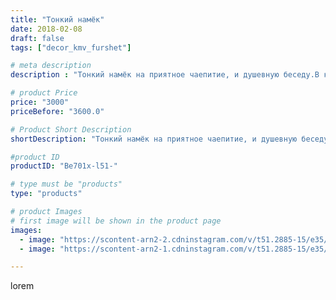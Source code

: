 ```yaml
---
title: "Тонкий намёк"
date: 2018-02-08
draft: false
tags: ["decor_kmv_furshet"]

# meta description
description : "Тонкий намёк на приятное чаепитие, и душевную беседу.В каждом бутончике сюрприз//- конфета."

# product Price
price: "3000"
priceBefore: "3600.0"

# Product Short Description
shortDescription: "Тонкий намёк на приятное чаепитие, и душевную беседу.В каждом бутончике сюрприз//- конфета."

#product ID
productID: "Be701x-l51-"

# type must be "products"
type: "products"

# product Images
# first image will be shown in the product page
images:
  - image: "https://scontent-arn2-2.cdninstagram.com/v/t51.2885-15/e35/27879086_143250313020180_4744647824975593472_n.jpg?se=7&tp=1&_nc_ht=scontent-arn2-2.cdninstagram.com&_nc_cat=100&_nc_ohc=TClN8L5I_nQAX-PciVq&oh=328f273727fe60a924d4052f90863833&oe=607329BC&ig_cache_key=MTcxMDE5MTg3MjI2NDU1Mjc1Mg%3D%3D.2"
  - image: "https://scontent-arn2-1.cdninstagram.com/v/t51.2885-15/e35/26869097_391360417994140_2626627162999881728_n.jpg?se=7&tp=1&_nc_ht=scontent-arn2-1.cdninstagram.com&_nc_cat=104&_nc_ohc=m_W1KIxLyc0AX_ZdmwQ&oh=623df24eb719f6f7efa88b8a566048cc&oe=607598C2&ig_cache_key=MTcxMDE5MTg4NDc2MzY1NzAzNw%3D%3D.2"

---
```

lorem
